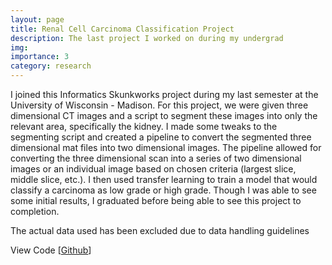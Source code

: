 ```yaml
---
layout: page
title: Renal Cell Carcinoma Classification Project
description: The last project I worked on during my undergrad
img:
importance: 3
category: research
---
```


I joined this Informatics Skunkworks project during my last semester at the University of Wisconsin - Madison. For this project, we were given three dimensional CT images and a script to segment these images into only the relevant area, specifically the kidney. I made some tweaks to the segmenting script and created a pipeline to convert the segmented three dimensional mat files into two dimensional images. The pipeline allowed for converting the three dimensional scan into a series of two dimensional images or an individual image based on chosen criteria (largest slice, middle slice, etc.). I then used transfer learning to train a model that would classify a carcinoma as low grade or high grade. Though I was able to see some initial results, I graduated before being able to see this project to completion.

The actual data used has been excluded due to data handling guidelines

View Code [[Github](https://github.com/Michaelmvh/Renal-Cell-Carcinoma-Neural-Network-Research-Group-Fall-2022)]
